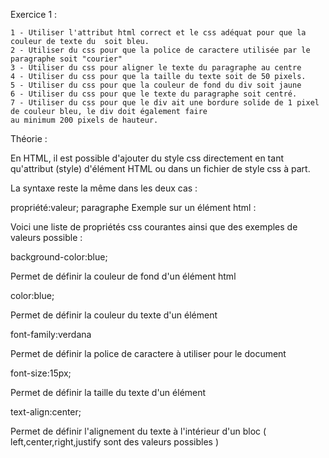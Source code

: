 Exercice 1 :

    1 - Utiliser l'attribut html correct et le css adéquat pour que la couleur de texte du  soit bleu.
    2 - Utiliser du css pour que la police de caractere utilisée par le paragraphe soit "courier"
    3 - Utiliser du css pour aligner le texte du paragraphe au centre
    4 - Utiliser du css pour que la taille du texte soit de 50 pixels.
    5 - Utiliser du css pour que la couleur de fond du div soit jaune
    6 - Utiliser du css pour que le texte du paragraphe soit centré.
    7 - Utiliser du css pour que le div ait une bordure solide de 1 pixel de couleur bleu, le div doit également faire 
    au minimum 200 pixels de hauteur.
    


Théorie :

En HTML, il est possible d'ajouter du style css directement en tant qu'attribut (style) d'élément HTML ou dans un fichier de
style css à part.

La syntaxe reste la même dans les deux cas :

propriété:valeur;
paragraphe
Exemple sur un élément html : 

<div style="propriété:valeur"></div>



Voici une liste de propriétés css courantes ainsi que des exemples de valeurs possible :

background-color:blue;

Permet de définir la couleur de fond d'un élément html


color:blue;

Permet de définir la couleur du texte d'un élément


font-family:verdana

Permet de définir la police de caractere à utiliser pour le document


font-size:15px;

Permet de définir la taille du texte d'un élément


text-align:center;

Permet de définir l'alignement du texte à l'intérieur d'un bloc ( left,center,right,justify sont des valeurs possibles )



